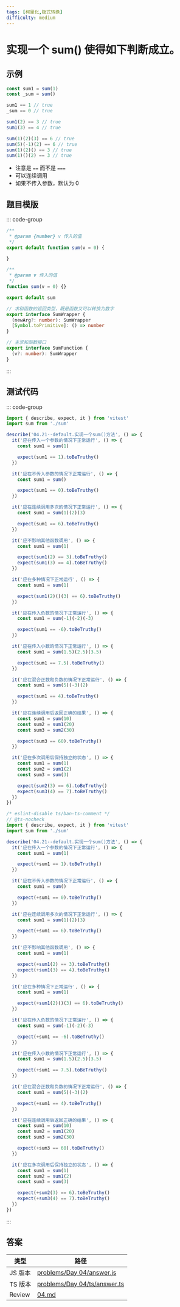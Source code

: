 ```yaml
---
tags: [柯里化,隐式转换]
difficulty: medium
---
```


# 实现一个 sum() 使得如下判断成立。

## 示例

```js
const sum1 = sum(1)
const _sum = sum()

sum1 == 1 // true
_sum == 0 // true

sum1(2) == 3 // true
sum1(3) == 4 // true

sum(1)(2)(3) == 6 // true
sum(5)(-1)(2) == 6 // true
sum(1)(2)() == 3 // true
sum(1)()(2) == 3 // true
```

- 注意是 `==` 而不是 `===`
- 可以连续调用
- 如果不传入参数，默认为 0

## 题目模版

::: code-group

```js [sum.js]
/**
 * @param {number} v 传入的值
 */
export default function sum(v = 0) {

}
```

```ts [sum.ts]
/**
 * @param v 传入的值
 */
function sum(v = 0) {}

export default sum
```

```ts [types.ts]
// 求和函数的返回类型，既是函数又可以转换为数字
export interface SumWrapper {
  (newArg?: number): SumWrapper
  [Symbol.toPrimitive]: () => number
}

// 主求和函数接口
export interface SumFunction {
  (v?: number): SumWrapper
}
```

:::

## 测试代码

::: code-group

```js [sum.spec.js]
import { describe, expect, it } from 'vitest'
import sum from './sum'

describe('04.21--default.实现一个sum()方法', () => {
  it('应在传入一个参数的情况下正常运行', () => {
    const sum1 = sum(1)

    expect(sum1 == 1).toBeTruthy()
  })

  it('应在不传入参数的情况下正常运行', () => {
    const sum1 = sum()

    expect(sum1 == 0).toBeTruthy()
  })

  it('应在连续调用多次的情况下正常运行', () => {
    const sum1 = sum(1)(2)(3)

    expect(sum1 == 6).toBeTruthy()
  })

  it('应不影响其他函数调用', () => {
    const sum1 = sum(1)

    expect(sum1(2) == 3).toBeTruthy()
    expect(sum1(3) == 4).toBeTruthy()
  })

  it('应在多种情况下正常运行', () => {
    const sum1 = sum(1)

    expect(sum1(2)()(3) == 6).toBeTruthy()
  })

  it('应在传入负数的情况下正常运行', () => {
    const sum1 = sum(-1)(-2)(-3)

    expect(sum1 == -6).toBeTruthy()
  })

  it('应在传入小数的情况下正常运行', () => {
    const sum1 = sum(1.5)(2.5)(3.5)

    expect(sum1 == 7.5).toBeTruthy()
  })

  it('应在混合正数和负数的情况下正常运行', () => {
    const sum1 = sum(5)(-3)(2)

    expect(sum1 == 4).toBeTruthy()
  })

  it('应在连续调用后返回正确的结果', () => {
    const sum1 = sum(10)
    const sum2 = sum1(20)
    const sum3 = sum2(30)

    expect(sum3 == 60).toBeTruthy()
  })

  it('应在多次调用后保持独立的状态', () => {
    const sum1 = sum(1)
    const sum2 = sum1(2)
    const sum3 = sum(3)

    expect(sum2(3) == 6).toBeTruthy()
    expect(sum3(4) == 7).toBeTruthy()
  })
})
```

```ts [sum.spec.ts]
/* eslint-disable ts/ban-ts-comment */
// @ts-nocheck
import { describe, expect, it } from 'vitest'
import sum from './sum'

describe('04.21--default.实现一个sum()方法', () => {
  it('应在传入一个参数的情况下正常运行', () => {
    const sum1 = sum(1)

    expect(+sum1 == 1).toBeTruthy()
  })

  it('应在不传入参数的情况下正常运行', () => {
    const sum1 = sum()

    expect(+sum1 == 0).toBeTruthy()
  })

  it('应在连续调用多次的情况下正常运行', () => {
    const sum1 = sum(1)(2)(3)

    expect(+sum1 == 6).toBeTruthy()
  })

  it('应不影响其他函数调用', () => {
    const sum1 = sum(1)

    expect(+sum1(2) == 3).toBeTruthy()
    expect(+sum1(3) == 4).toBeTruthy()
  })

  it('应在多种情况下正常运行', () => {
    const sum1 = sum(1)

    expect(+sum1(2)()(3) == 6).toBeTruthy()
  })

  it('应在传入负数的情况下正常运行', () => {
    const sum1 = sum(-1)(-2)(-3)

    expect(+sum1 == -6).toBeTruthy()
  })

  it('应在传入小数的情况下正常运行', () => {
    const sum1 = sum(1.5)(2.5)(3.5)

    expect(+sum1 == 7.5).toBeTruthy()
  })

  it('应在混合正数和负数的情况下正常运行', () => {
    const sum1 = sum(5)(-3)(2)

    expect(+sum1 == 4).toBeTruthy()
  })

  it('应在连续调用后返回正确的结果', () => {
    const sum1 = sum(10)
    const sum2 = sum1(20)
    const sum3 = sum2(30)

    expect(+sum3 == 60).toBeTruthy()
  })

  it('应在多次调用后保持独立的状态', () => {
    const sum1 = sum(1)
    const sum2 = sum1(2)
    const sum3 = sum(3)

    expect(+sum2(3) == 6).toBeTruthy()
    expect(+sum3(4) == 7).toBeTruthy()
  })
})
```

:::

## 答案

| 类型    | 路径                                                                                                                                    |
| ------- | --------------------------------------------------------------------------------------------------------------------------------------- |
| JS 版本 | [problems/Day 04/answer.js](https://github.com/506-FETL/one-question-per-day/blob/main/packages/problems/base/Day%2004/answer.js)       |
| TS 版本 | [problems/Day 04/ts/answer.ts](https://github.com/506-FETL/one-question-per-day/blob/main/packages/problems/base/Day%2004/ts/answer.ts) |
| Review  | [04.md](/review/base/04)                                                                                                                     |
